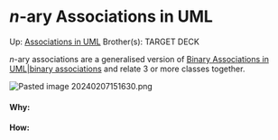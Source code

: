# $n$-ary Associations in UML

Up: [Associations in UML](associations_in_uml)
Brother(s):
TARGET DECK

$n$-ary associations are a generalised version of [Binary Associations in UML|binary associations](binary_associations_in_uml|binary_associations) and relate 3 or more classes together.

![Pasted image 20240207151630.png](pasted_image_20240207151630.png)


































#### Why:
#### How:









